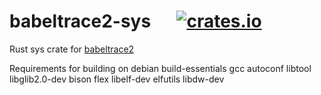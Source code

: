 # babeltrace2-sys &emsp; [![crates.io]](https://crates.io/crates/babeltrace2-sys)

Rust sys crate for [babeltrace2](https://github.com/efficios/babeltrace)

[crates.io]: https://img.shields.io/crates/v/babeltrace2-sys.svg


Requirements for building on debian
build-essentials
gcc
autoconf
libtool
libglib2.0-dev
bison
flex
libelf-dev
elfutils
libdw-dev